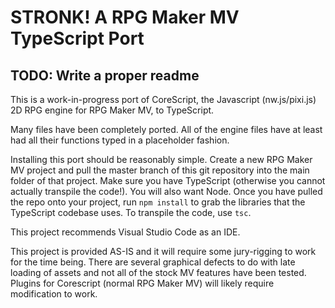 # **STRONK!** A RPG Maker MV TypeScript Port

## TODO: Write a proper readme

This is a work-in-progress port of CoreScript, the Javascript (nw.js/pixi.js) 2D RPG engine for RPG Maker MV, to TypeScript.

Many files have been completely ported. All of the engine files have at least had all their functions typed in a placeholder fashion.

Installing this port should be reasonably simple. Create a new RPG Maker MV project and pull the master branch of this git repository into the main folder of that project. Make sure you have TypeScript (otherwise you cannot actually transpile the code!). You will also want Node. Once you have pulled the repo onto your project, run ```npm install``` to grab the libraries that the TypeScript codebase uses. To transpile the code, use ```tsc```.

This project recommends Visual Studio Code as an IDE.

This project is provided AS-IS and it will require some jury-rigging to work for the time being. There are several graphical defects to do with late loading of assets and not all of the stock MV features have been tested. Plugins for Corescript (normal RPG Maker MV) will likely require modification to work.